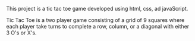 This project is a tic tac toe game developed using html, css, ad javaScript.

Tic Tac Toe is a two player game consisting of a grid of 9 squares where each player take turns to complete a row, column, or a diagonal with either 3 O's or X's.
